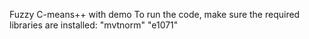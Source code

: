 Fuzzy C-means++ with demo
To run the code, make sure the required libraries are installed:
"mvtnorm"
"e1071"


